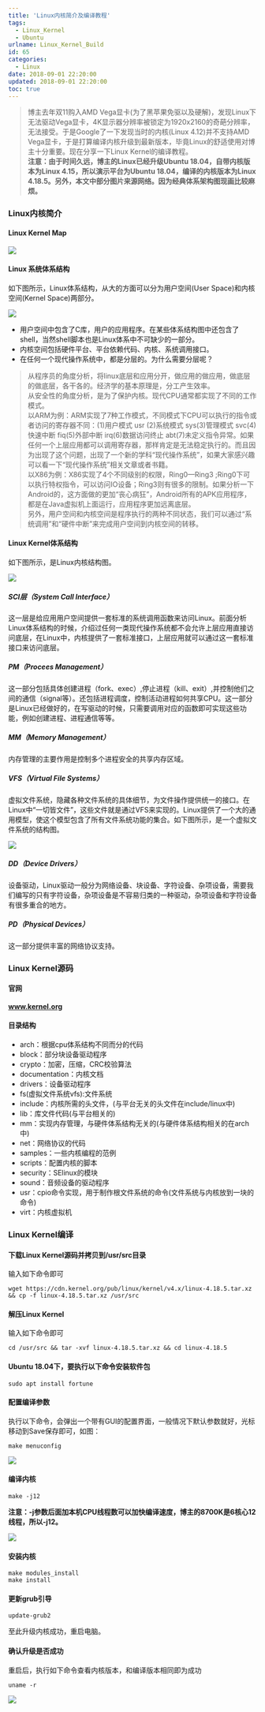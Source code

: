 ```yaml
---
title: 'Linux内核简介及编译教程'
tags:
  - Linux_Kernel
  - Ubuntu
urlname: Linux_Kernel_Build
id: 65
categories:
  - Linux
date: 2018-09-01 22:20:00
updated: 2018-09-01 22:20:00
toc: true
---
```

> 博主去年双11购入AMD Vega显卡(为了黑苹果免驱以及硬解)，发现Linux下无法驱动Vega显卡，4K显示器分辨率被锁定为1920x2160的奇葩分辨率，无法接受。于是Google了一下发现当时的内核(Linux 4.12)并不支持AMD Vega显卡，于是打算编译内核升级到最新版本，毕竟Linux的舒适使用对博主十分重要。现在分享一下Linux Kernel的编译教程。<!--more-->
> <br /><b>注意：由于时间久远，博主的Linux已经升级Ubuntu 18.04，自带内核版本为Linux 4.15，所以演示平台为Ubuntu 18.04，编译的内核版本为Linux 4.18.5。另外，本文中部分图片来源网络。因为经典体系架构图现画比较麻烦。</b>

### Linux内核简介
#### Linux Kernel Map
![](/images/6b49439752bdd908e832187bbbfe555dcd56864e.jpg)
#### Linux 系统体系结构
如下图所示，Linux体系结构，从大的方面可以分为用户空间(User Space)和内核空间(Kernel Space)两部分。

![](/images/299f340bcfb4ac1703fdb841e613bcaf57862165.jpg)

* 用户空间中包含了C库，用户的应用程序。在某些体系结构图中还包含了shell，当然shell脚本也是Linux体系中不可缺少的一部分。
* 内核空间包括硬件平台、平台依赖代码、内核、系统调用接口。
* 在任何一个现代操作系统中，都是分层的。为什么需要分层呢？
>从程序员的角度分析，将linux底层和应用分开，做应用的做应用，做底层的做底层，各干各的。经济学的基本原理是，分工产生效率。<br />
从安全性的角度分析，是为了保护内核。现代CPU通常都实现了不同的工作模式。
<br />以ARM为例：ARM实现了7种工作模式，不同模式下CPU可以执行的指令或者访问的寄存器不同：(1)用户模式 usr (2)系统模式 sys(3)管理模式 svc(4)快速中断 fiq(5)外部中断 irq(6)数据访问终止 abt(7)未定义指令异常。如果任何一个上层应用都可以调用寄存器，那样肯定是无法稳定执行的。而且因为出现了这个问题，出现了一个新的学科“现代操作系统”，如果大家感兴趣可以看一下“现代操作系统”相关文章或者书籍。<br />
以X86为例：X86实现了4个不同级别的权限，Ring0—Ring3 ;Ring0下可以执行特权指令，可以访问IO设备；Ring3则有很多的限制。如果分析一下Android的，这方面做的更加“丧心病狂”，Android所有的APK应用程序，都是在Java虚拟机上面运行，应用程序更加远离底层。<br />
另外，用户空间和内核空间是程序执行的两种不同状态，我们可以通过“系统调用”和“硬件中断”来完成用户空间到内核空间的转移。

#### Linux Kernel体系结构
如下图所示，是Linux内核结构图。

![](/images/97909a09aa119314a15a18235b9eb288ba7ad448.jpg)

##### SCI层（System Call Interface）
这一层是给应用用户空间提供一套标准的系统调用函数来访问Linux。前面分析Linux体系结构的时候，介绍过任何一类现代操作系统都不会允许上层应用直接访问底层，在Linux中，内核提供了一套标准接口，上层应用就可以通过这一套标准接口来访问底层。

##### PM（Procees Management）
这一部分包括具体创建进程（fork、exec）,停止进程（kill、exit）,并控制他们之间的通信（signal等）。还包括进程调度，控制活动进程如何共享CPU。这一部分是Linux已经做好的，在写驱动的时候，只需要调用对应的函数即可实现这些功能，例如创建进程、进程通信等等。

##### MM（Memory Management） 

内存管理的主要作用是控制多个进程安全的共享内存区域。

##### VFS（Virtual File Systems） 

虚拟文件系统，隐藏各种文件系统的具体细节，为文件操作提供统一的接口。在Linux中“一切皆文件”，这些文件就是通过VFS来实现的。Linux提供了一个大的通用模型，使这个模型包含了所有文件系统功能的集合。如下图所示，是一个虚拟文件系统的结构图。

![](/images/5a07b3a364feae45f4bd211f19d963e1977eff58.jpg)

##### DD（Device Drivers）

设备驱动，Linux驱动一般分为网络设备、块设备、字符设备、杂项设备，需要我们编写的只有字符设备，杂项设备是不容易归类的一种驱动，杂项设备和字符设备有很多重合的地方。

##### PD（Physical Devices）

这一部分提供丰富的网络协议支持。

### Linux Kernel源码
#### 官网 
<b>www.kernel.org</b>

#### 目录结构
* arch：根据cpu体系结构不同而分的代码
* block：部分块设备驱动程序
* crypto：加密，压缩，CRC校验算法
* documentation：内核文档
* drivers：设备驱动程序
* fs(虚拟文件系统vfs):文件系统
* include：内核所需的头文件，(与平台无关的头文件在include/linux中)
* lib：库文件代码(与平台相关的)
* mm：实现内存管理，与硬件体系结构无关的(与硬件体系结构相关的在arch中)
* net：网络协议的代码
* samples：一些内核编程的范例
* scripts：配置内核的脚本
* security：SElinux的模块
* sound：音频设备的驱动程序
* usr：cpio命令实现，用于制作根文件系统的命令(文件系统与内核放到一块的命令)
* virt：内核虚拟机

### Linux Kernel编译
#### 下载Linux Kernel源码并拷贝到/usr/src目录
输入如下命令即可
```
wget https://cdn.kernel.org/pub/linux/kernel/v4.x/linux-4.18.5.tar.xz && cp -f linux-4.18.5.tar.xz /usr/src
```
#### 解压Linux Kernel
输入如下命令即可
```
cd /usr/src && tar -xvf linux-4.18.5.tar.xz && cd linux-4.18.5
```
#### Ubuntu 18.04下，要执行以下命令安装软件包
```
sudo apt install fortune
```
#### 配置编译参数
执行以下命令，会弹出一个带有GUI的配置界面，一般情况下默认参数就好，光标移动到Save保存即可，如图：
```
make menuconfig
```
![](/images/bc6c5ce369b72802e5c97d5a38ef3b2b50ad6455.jpg)

#### 编译内核
```
make -j12
```
<b>注意：-j参数后面加本机CPU线程数可以加快编译速度，博主的8700K是6核心12线程，所以-j12。</b>

![](/images/39a28f2943c8062679567b03687c28c54354b5c9.jpg)

#### 安装内核
```
make modules_install
make install
```
#### 更新grub引导
```
update-grub2
```
至此升级内核成功，重启电脑。

#### 确认升级是否成功
重启后，执行如下命令查看内核版本，和编译版本相同即为成功
```
uname -r
```
![](/images/7de8222416d47ef89b548125c35e3b5f3238508f.jpg)